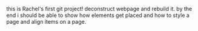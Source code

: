 this is Rachel's first git project!
deconstruct webpage and rebuild it. by the end i should be able to show how elements get placed and how to style a page and align items on a page.
